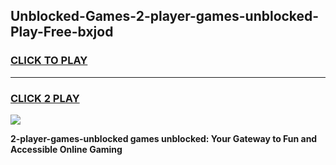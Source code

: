 
## Unblocked-Games-2-player-games-unblocked-Play-Free-bxjod
<h3>
<a href="https://premium76.site?title=2-player-games-unblocked&ref=18A1">CLICK TO PLAY</a></h3>
<hr>

<h3>
<a href="https://premium76.site?title=2-player-games-unblocked&ref=18A1">CLICK 2 PLAY</a>
  
</h3>

<a href="https://premium76.site?title=2-player-games-unblocked&ref=18A1"><img src="https://clearcache.store/games.png"></a>


**2-player-games-unblocked games unblocked: Your Gateway to Fun and Accessible Online Gaming**
